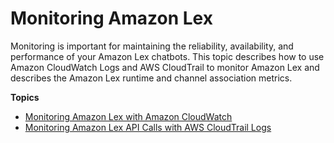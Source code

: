 # Monitoring Amazon Lex<a name="monitoring-aws-lex"></a>

Monitoring is important for maintaining the reliability, availability, and performance of your Amazon Lex chatbots\. This topic describes how to use Amazon CloudWatch Logs and AWS CloudTrail to monitor Amazon Lex and describes the Amazon Lex runtime and channel association metrics\.

**Topics**
+ [Monitoring Amazon Lex with Amazon CloudWatch](monitoring-aws-lex-cloudwatch.md)
+ [Monitoring Amazon Lex API Calls with AWS CloudTrail Logs](monitoring-aws-lex-cloudtrail.md)